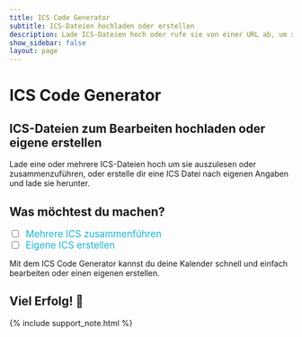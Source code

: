 ```yaml
---
title: ICS Code Generator
subtitle: ICS-Dateien hochladen oder erstellen
description: Lade ICS-Dateien hoch oder rufe sie von einer URL ab, um sie zu bearbeiten oder zusammenzuführen.
show_sidebar: false
layout: page
---
```

<div class="shb-main-container">

<h1 class="shb-main-title">ICS Code Generator</h1>

<h2 class="shb-section-title-center">ICS-Dateien zum Bearbeiten hochladen oder eigene erstellen</h2>

<p class="shb-main-description">
    Lade eine oder mehrere ICS-Dateien hoch um sie auszulesen oder zusammenzuführen, oder erstelle dir eine ICS Datei nach eigenen Angaben und lade sie herunter.
</p>

<h2 class="shb-section-title-center">Was möchtest du machen?</h2>

<div class="shb-center-container">
<div class="shb-form-group" style="flex-direction: row; gap: 50px;">
    <div class="checkbox-wrapper">
        <input type="checkbox" id="mergeICSCheckbox" onchange="toggleSections()">
        <label for="mergeICSCheckbox" style="margin-left: 5px; font-size: 1.2em; color: #1ab5d5;">Mehrere ICS zusammenführen</label>
    </div>
    <div class="checkbox-wrapper">
        <input type="checkbox" id="createICSCheckbox" onchange="toggleSections()">
        <label for="createICSCheckbox" style="margin-left: 5px; font-size: 1.2em; color: #1ab5d5;">Eigene ICS erstellen</label>
    </div>
</div>
</div>

<!--      ___ ____ ____                                                        __ _   _ _                        -->
<!--     |_ _/ ___/ ___|   _____   _ ___  __ _ _ __ ___  _ __ ___   ___ _ __  / _(_) (_) |__  _ __ ___ _ __      -->
<!--      | | |   \___ \  |_  / | | / __|/ _` | '_ ` _ \| '_ ` _ \ / _ \ '_ \| |_| | | | '_ \| '__/ _ \ '_ \     -->
<!--      | | |___ ___) |  / /| |_| \__ \ (_| | | | | | | | | | | |  __/ | | |  _| |_| | | | | | |  __/ | | |    -->
<!--     |___\____|____/  /___|\__,_|___/\__,_|_| |_| |_|_| |_| |_|\___|_| |_|_|  \__,_|_| |_|_|  \___|_| |_|    -->
<!--                                                                                                             -->


<section class="content-section" id="merge-section" style="display: none;">

<h3 class="shb-section-title-center">ICS-Dateien hochladen, auslesen oder zusammenführen</h3>

<p>
    Wähle entweder eine oder mehrere <code>.ics</code>-Dateien aus um sie auszulesen bzw. zusammenzuführen.
</p>

<div class="shb-form-group">
    <label for="file1">ICS Datei 1 (erforderlich):</label>
    <input type="file" id="file1" accept=".ics" style="width: 30%">
</div>

<div class="shb-form-group">
    <label for="file2">ICS Datei 2 (optional):</label>
    <input type="file" id="file2" accept=".ics" style="width: 30%">
</div>

<div class="shb-form-group">
    <label for="file3">ICS Datei 3 (optional):</label>
    <input type="file" id="file3" accept=".ics" style="width: 30%">
</div>

<div class="shb-form-group">
    <label for="file4">ICS Datei 4 (optional):</label>
    <input type="file" id="file4" accept=".ics" style="width: 30%">
</div>

<div class="shb-form-group">
    <label for="file5">ICS Datei 5 (optional):</label>
    <input type="file" id="file5" accept=".ics" style="width: 30%">
</div>

<div class="shb-form-group">
    <label for="file6">ICS Datei 6 (optional):</label>
    <input type="file" id="file6" accept=".ics" style="width: 30%">
</div>

<div class="shb-button">
    <button class="shb-button shb-button-blue" style="width: 30%" onclick="mergeICSFiles()">ICS Datei(en) verarbeiten</button>
</div>

</section>

<div class="important-container" id="warning-container" style="display: none;">
    <h3>❗ Achtung</h3>
    <p>
        Die Bezeichnungen deiner Kalender-Termine beinhalten Ziffern oder Punkte. Eine Bearbeitung dieser Einträge wird empfohlen.
    </p>
</div>

<section class="content-section" id="edit-section" style="display: none;">

<h3 class="shb-section-title-center">Zusammengeführte ICS-Datei</h3>
<p>
    Die verarbeiteten Inhalte der ICS-Dateien werden hier angezeigt. Du kannst sie überprüfen und die Daten in die Zwischenablage kopieren oder bearbeiten.
</p>

<div class="shb-text-output">
    <textarea class="shb-text-code-output" id="output" rows="20" cols="80" readonly></textarea>
</div>

<div class="shb-center-container">
<div class="shb-button-container">
    <button class="shb-button shb-button-yellow" onclick="copyToClipboard()">In Zwischenablage kopieren</button>
    <button class="shb-button shb-button-blue" onclick="editAndDisplayEntries()">Einträge bearbeiten</button>
</div>
</div>

</section>

<section class="content-section" id="edited-output-section" style="display: none;">

<h3 class="shb-section-title-center">Bearbeitete ICS-Datei</h3>

<div class="shb-text-output">
    <textarea class="shb-text-code-output" id="edited-output" rows="20" readonly></textarea>
</div>

<div class="shb-center-container">
<div class="shb-button-container">
    <button class="shb-button shb-button-yellow" onclick="copyEditedToClipboard()">Bearbeitete Datei kopieren</button>
    <button class="shb-button shb-button-green" onclick="downloadEditedICSFile()">Bearbeitete Datei herunterladen</button>
</div>
</div>

</section>

<!--      ___ ____ ____                  _       _ _                -->
<!--     |_ _/ ___/ ___|    ___ _ __ ___| |_ ___| | | ___ _ __      -->
<!--      | | |   \___ \   / _ \ '__/ __| __/ _ \ | |/ _ \ '_ \     -->
<!--      | | |___ ___) | |  __/ |  \__ \ ||  __/ | |  __/ | | |    -->
<!--     |___\____|____/   \___|_|  |___/\__\___|_|_|\___|_| |_|    -->
<!--                                                                -->

<section class="content-section" id="create-section" style="display: none;">

<h3 class="shb-section-title-center">Eigene ICS-Datei erstellen</h3>

<p>
    Fülle die Felder aus, um eigene Events zu erstellen und in eine ICS-Datei zu exportieren.
</p>

<p>
    Mit jedem Klick des Buttons <strong>Event hinzufügen</strong>, werden dein eingetragener Eventname und das Eventdatum deinem gewählten Kalendernamen hinzugefügt^
</p>

<p>
    Wenn alle Einträge getroffen sind, kannst du deinen erstellten ICS-Kalender herunterladen
</p>

<div class="shb-form-group">
    <label for="calendarName">Kalendername:</label>
    <input type="text" id="calendarName" placeholder="z.B. Mein Kalender" style="width: 30%">
</div>
<div class="shb-form-group">
    <label for="eventName">Eventname:</label>
    <input type="text" id="eventName" placeholder="z.B. Restabfall" style="width: 30%">
</div>
<div class="shb-form-group">
    <label for="eventDate">Eventdatum:</label>
    <input type="date" id="eventDate" placeholder="tt.mm.jjjj" style="width: 30%">
</div>

<div class="shb-button">
    <button class="shb-button shb-button-blue" style="width: 30%" onclick="addEventToICS()">Event hinzufügen</button>
</div>

<div class="shb-text-output">
    <textarea class="shb-text-code-output" id="created-ics-output" rows="10" readonly></textarea>
</div>

<div class="shb-button">
<button class="shb-button shb-button-blue" style="width: 30%" onclick="downloadCreatedICS()">Erstellten Kalender herunterladen</button>
</div>

</section>

<footer class="shb-footer">
    <p>Mit dem ICS Code Generator kannst du deine Kalender schnell und einfach bearbeiten oder einen eigenen erstellen.</p>
    <h2>Viel Erfolg! 🎉</h2>
</footer>

{% include support_note.html %}

</div>

<script>
    function toggleSections() {
        const mergeCheckbox = document.getElementById('mergeICSCheckbox');
        const createCheckbox = document.getElementById('createICSCheckbox');
        const mergeSection = document.getElementById('merge-section');
        const editSection = document.getElementById('edit-section');
        const createSection = document.getElementById('create-section');

        // Sichtbarkeit basierend auf Checkbox-Zustand
        if (mergeCheckbox.checked) {
            mergeSection.style.display = 'block';
            editSection.style.display = 'block';
        } else {
            mergeSection.style.display = 'none';
            editSection.style.display = 'none';
        }

        if (createCheckbox.checked) {
            createSection.style.display = 'block';
        } else {
            createSection.style.display = 'none';
        }
    }

    function mergeICSFiles() {
        const files = [
            document.getElementById('file1').files[0],
            document.getElementById('file2').files[0],
            document.getElementById('file3').files[0],
            document.getElementById('file4').files[0],
            document.getElementById('file5').files[0],
            document.getElementById('file6').files[0],
        ];
    
        const validFiles = files.filter(file => file);
    
        if (validFiles.length === 0) {
            alert("Bitte mindestens eine ICS-Datei hochladen.");
            return;
        }
    
        const readers = validFiles.map(file => {
            const reader = new FileReader();
            reader.readAsText(file);
            return reader;
        });
    
        Promise.all(
            readers.map(
                reader =>
                    new Promise(resolve => {
                        reader.onload = () => resolve(reader.result);
                    })
            )
        ).then(results => {
            const mergedData = results.join("\n");
            const lines = mergedData.split("\n");
            const warningContainer = document.getElementById('warning-container');
    
            let containsInvalidSummary = false;
    
            const processedLines = lines.map((line) => {
                if (line.startsWith("SUMMARY")) {
                    const index = line.indexOf(":");
                    if (index !== -1) {
                        const summaryContent = line.substring(index + 1).trim(); // Inhalt nach dem ersten Doppelpunkt
                        if (/\d|\./.test(summaryContent)) { // Prüft auf Ziffern oder Punkte
                            containsInvalidSummary = true;
                        }
                    }
                }
                return line;
            });
    
            // Zeigt die Warnung an, falls ungültige Einträge gefunden werden
            if (containsInvalidSummary) {
                warningContainer.style.display = "block";
            } else {
                warningContainer.style.display = "none";
            }
    
            document.getElementById('output').value = processedLines.join("\n");
        });
    }

    function copyToClipboard() {
        const output = document.getElementById('output');
        output.select();
        document.execCommand('copy');
        alert('ICS-Datei in die Zwischenablage kopiert!');
    }

    function editAndDisplayEntries() {
        const icsData = document.getElementById('output').value;
    
        if (!icsData) {
            alert("Keine ICS-Daten verfügbar. Bitte zuerst eine Datei verarbeiten.");
            return;
        }
    
        const lines = icsData.split("\n");
        const editedLines = lines.map(line => {
            if (line.startsWith("SUMMARY")) {
                const index = line.indexOf(":");
                if (index !== -1) {
                    const originalSummary = line.substring(index + 1).trim(); // Inhalt nach dem ersten Doppelpunkt
                    const cleanedSummary = originalSummary.replace(/[0-9.\s]/g, ""); // Entferne Ziffern, Punkte und Leerzeichen
                    return `SUMMARY:${cleanedSummary}`; // Ersetze SUMMARY_xyz mit SUMMARY:
                }
            }
            return line; // Unveränderte Zeilen zurückgeben
        });
    
        const editedOutput = document.getElementById('edited-output');
        editedOutput.value = editedLines.join("\n");
        document.getElementById('edited-output-section').style.display = 'block';
    }

    function copyEditedToClipboard() {
        const editedOutput = document.getElementById('edited-output');
        editedOutput.select();
        document.execCommand('copy');
        alert('Bearbeitete ICS-Daten in die Zwischenablage kopiert!');
    }

    function downloadEditedICSFile() {
        const editedOutput = document.getElementById('edited-output').value;

        if (!editedOutput) {
            alert("Keine bearbeiteten ICS-Daten verfügbar.");
            return;
        }

        const blob = new Blob([editedOutput], { type: 'text/calendar' });
        const url = URL.createObjectURL(blob);

        const link = document.createElement('a');
        link.href = url;
        link.download = 'bearbeitete_kalender.ics';
        document.body.appendChild(link);

        link.click();

        document.body.removeChild(link);
        URL.revokeObjectURL(url);
    }

    let icsContent = "";

    function addEventToICS() {
        const calendarName = document.getElementById('calendarName').value || "Mein Kalender";
        const eventName = document.getElementById('eventName').value || "Unbekanntes Event";
        const eventDate = document.getElementById('eventDate').value;

        if (!eventDate) {
            alert("Bitte ein Datum für das Event auswählen.");
            return;
        }

        if (!icsContent) {
            icsContent = `BEGIN:VCALENDAR
    VERSION:2.0
    PRODID:${calendarName}
    `;
        }

        const eventEntry = `BEGIN:VEVENT
    SUMMARY:${eventName}
    DTSTART;VALUE=DATE:${eventDate.replace(/-/g, "")}
    DESCRIPTION:${eventName}
    END:VEVENT
    `;

        icsContent += eventEntry;

        // Zeige den aktuellen Inhalt der ICS-Datei im Textfeld an
        document.getElementById('created-ics-output').value = `${icsContent}END:VCALENDAR`;
    }

    function downloadCreatedICS() {
        const calendarName = document.getElementById('calendarName').value || "Mein Kalender";
        const finalICSContent = `${icsContent}END:VCALENDAR`;

        const blob = new Blob([finalICSContent], { type: 'text/calendar' });
        const url = URL.createObjectURL(blob);

        const link = document.createElement('a');
        link.href = url;
        link.download = `${calendarName}.ics`;
        document.body.appendChild(link);

        link.click();

        document.body.removeChild(link);
        URL.revokeObjectURL(url);
    }

</script>
